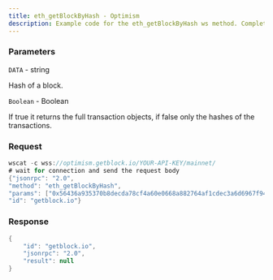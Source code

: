 ```yaml
---
title: eth_getBlockByHash - Optimism
description: Example code for the eth_getBlockByHash ws method. Сomplete guide on how to use eth_getBlockByHash ws in GetBlock.io Web3 documentation.
---
```


### Parameters


`DATA` - string

Hash of a block.

`Boolean` - Boolean

If true it returns the full transaction objects, if false only the
hashes of the transactions.

### Request

``` java
wscat -c wss://optimism.getblock.io/YOUR-API-KEY/mainnet/ 
# wait for connection and send the request body 
{"jsonrpc": "2.0",
"method": "eth_getBlockByHash",
"params": ["0x56436a935370b8decda78cf4a60e0668a882764af1cdec3a6d6967f944f4dace", false],
"id": "getblock.io"}
```

###  Response

``` java
{
    "id": "getblock.io",
    "jsonrpc": "2.0",
    "result": null
}
```

